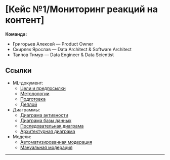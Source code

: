 # [Кейс №1/Мониторинг реакций на контент]

**Команда:**  
- Григорьев Алексей — Product Owner  
- Скирляк Ярослав — Data Architect & Software Architect  
- Таипов Тимур — Data Engineer & Data Scientist  

## Ссылки
- ML-документ:
  - [Цели и предпосылки](Ml_system_design/1_Goals_and_Context.md)
  - [Методологии](Ml_system_design/2_Methodology.md)
  - [Подготовка](Ml_system_design/3_Pilot_Preparation.md)
  - [Деплой](Ml_system_design/4_Production_Deployment.md)
- Диаграммы:
    - [Диаграма активности](Diagrams/png/activity.png)
    - [Диаграма базы данных](Diagrams/png/database.png)
    - [Последовательная диаграма](Diagrams/png/sequence.png)
    - [Архитектурная диаграма](Diagrams/png/system_design.png)
- Модели:
    - [Автоматизированная модерация](Models/png/idef0_after.png)
    - [Мануальная модерация](Models/png/idef0_before.png)
---
